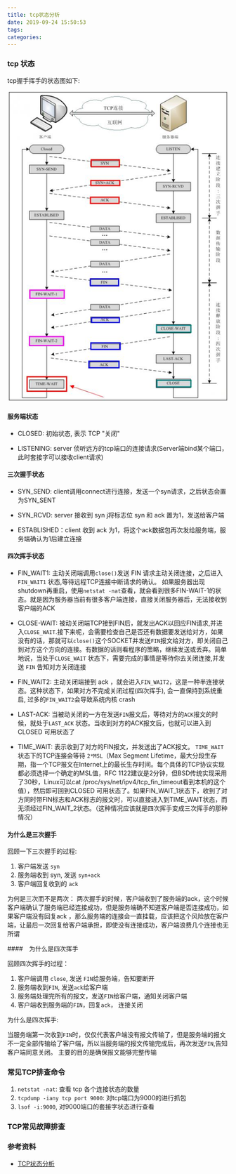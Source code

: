 ```yaml
---
title: tcp状态分析
date: 2019-09-24 15:50:53
tags:
categories:
---
```

### tcp 状态

tcp握手挥手的状态图如下:

![](/images/net/tcp-status.png)


#### 服务端状态

- CLOSED: 初始状态, 表示 TCP "关闭"

- LISTENING: server 侦听远方的tcp端口的连接请求(Server端bind某个端口，此时套接字可以接收client请求)

#### 三次握手状态

- SYN_SEND: client调用connect进行连接，发送一个syn请求，之后状态会置为SYN_SENT

- SYN_RCVD: server 接收到 syn j将标志位 syn 和 ack 置为1，发送给客户端

- ESTABLISHED：client 收到 ack 为1，将这个ack数据包再次发给服务端，服务端确认为1后建立连接

#### 四次挥手状态



- FIN_WAIT1: 主动关闭端调用`close()`发送 FIN 请求主动关闭连接，之后进入 `FIN_WAIT1` 状态,等待远程TCP连接中断请求的确认。
如果服务器出现shutdown再重启，使用`netstat -nat`查看，就会看到很多FIN-WAIT-1的状态。就是因为服务器当前有很多客户端连接，直接关闭服务器后，无法接收到客户端的ACK

- CLOSE-WAIT: 被动关闭端TCP接到FIN后，就发出ACK以回应FIN请求,并进入`CLOSE_WAIT`.接下来呢，会需要检查自己是否还有数据要发送给对方，如果没有的话，那就可以`close()`这个SOCKET并发送`FIN`报文给对方，即关闭自己到对方这个方向的连接。有数据的话则看程序的策略，继续发送或丢弃。简单地说，当处于`CLOSE_WAIT` 状态下，需要完成的事情是等待你去关闭连接,并发送 `FIN` 告知对方关闭连接

- FIN_WAIT2: 主动关闭端接到 ack ，就会进入`FIN_WAIT2`，这是一种半连接状态。这种状态下，如果对方不完成关闭过程(四次挥手), 会一直保持到系统重启, 过多的`FIN_WAIT2`会导致系统内核 crash

- LAST-ACK: 当被动关闭的一方在发送`FIN`报文后，等待对方的`ACK`报文的时候，就处于`LAST_ACK` 状态。当收到对方的ACK报文后，也就可以进入到CLOSED 可用状态了

- TIME_WAIT: 表示收到了对方的FIN报文，并发送出了ACK报文。 `TIME_WAIT`状态下的TCP连接会等待 `2*MSL`（Max Segment Lifetime，最大分段生存期，指一个TCP报文在Internet上的最长生存时间。每个具体的TCP协议实现都必须选择一个确定的MSL值，RFC 1122建议是2分钟，但BSD传统实现采用了30秒，Linux可以cat /proc/sys/net/ipv4/tcp_fin_timeout看到本机的这个值），然后即可回到CLOSED 可用状态了。如果FIN_WAIT_1状态下，收到了对方同时带FIN标志和ACK标志的报文时，可以直接进入到TIME_WAIT状态，而无须经过FIN_WAIT_2状态。（这种情况应该就是四次挥手变成三次挥手的那种情况）


#### 为什么是三次握手

回顾一下三次握手的过程:
1. 客户端发送 `syn`
2. 服务端收到 syn, 发送 `syn+ack`
3. 客户端回复收到的 `ack`

为何是三次而不是两次：
两次握手的时候，客户端收到了服务端的ack，这个时候客户端确认了服务端已经连接成功，但是服务端确不知道客户端是否连接成功，如果客户端没有回复ack
，那么服务端的连接会一直挂载，应该把这个风险放在客户端，让最后一次回复给客户端承担，即使没有连接成功，客户端浪费几个连接也无所谓

####　为什么是四次挥手

回顾四次挥手的过程：
1. 客户端调用 `close`, 发送 `FIN`给服务端，告知要断开
2. 服务端收到`FIN`, 发送`ack`给客户端
3. 服务端处理完所有的报文，发送`FIN`给客户端，通知关闭客户端
4. 客户端收到服务端的`FIN`，回复`ack`， 连接关闭


为什么是四次挥手:

当服务端第一次收到`FIN`时，仅仅代表客户端没有报文传输了，但是服务端的报文不一定全部传输给了客户端，所以当服务端的报文传输完成后，再次发送`FIN`,告知客户端同意关闭。 主要的目的是确保报文能够完整传输
### 常见TCP排查命令

1. `netstat -nat`: 查看 tcp 各个连接状态的数量
2. `tcpdump -iany tcp port 9000`: 对tcp端口为9000的进行抓包
3. `lsof -i:9000`, 对9000端口的套接字状态进行查看

### TCP常见故障排查




### 参考资料

- [TCP状态分析](https://www.cnblogs.com/xinfang520/p/8961129.html)
